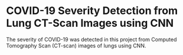 # COVID-19 Severity Detection from Lung CT-Scan Images using CNN
The severity of COVID-19 was detected in this project from Computed Tomography Scan (CT-scan) images of lungs using CNN. 
